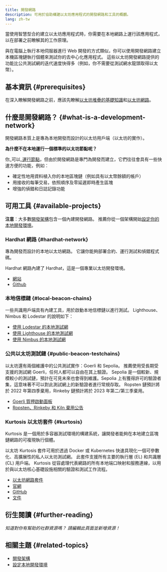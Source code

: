```yaml
---
title: 開發網路
description: 可用於協助構建以太坊應用程式的開發網路和工具的概觀。
lang: zh-tw
---
```


當使用智慧型合約建立以太坊應用程式時，你需要在本地網路上運行該應用程式，以在部署之前瞭解其的工作原理。

與在電腦上執行本地伺服器進行 Web 開發的方式類似，你可以使用開發網路建立本機區塊鏈執行個體來測試你的去中心化應用程式。 這些以太坊開發網路提供的功能比公共測試網的迭代速度快得多（例如，你不需要從測試網水龍頭取得以太幣）。

## 基本資訊 {#prerequisites}

在深入瞭解開發網路之前，應該先瞭解[以太坊堆疊的基礎知識](/developers/docs/ethereum-stack/)和[以太坊網路](/developers/docs/networks/)。

## 什麼是開發網路？ {#what-is-a-development-network}

開發網路本質上是專為本地開發而設計的以太坊用戶端（以太坊的實作）。

**為什麼不在本地運行一個標準的以太坊節點呢？**

你_可以_[運行節點](/developers/docs/nodes-and-clients/#running-your-own-node)，但由於開發網路是專門為開發而建立，它們往往會具有一些快速方便的功能，例如：

- 確定性地用資料植入你的本地區塊鏈（例如具有以太幣餘額的帳戶）
- 用接收的每筆交易，依照順序及零延遲即時產生區塊
- 增強的偵錯和日誌記錄功能

## 可用工具 {#available-projects}

**注意**：大多數[開發架構](/developers/docs/frameworks/)包含一個內建開發網路。 推薦你從一個架構開始[設定你的本地開發環境](/developers/local-environment/)。

### Hardhat 網路 {#hardhat-network}

專為開發而設計的本地以太坊網路。 它讓你能夠部署合約、運行測試和偵錯程式碼。

Hardhat 網路內建了 Hardhat，這是一個專業以太坊開發環境。

- [網站](https://hardhat.org/)
- [Github](https://github.com/nomiclabs/hardhat)

### 本地信標鏈 {#local-beacon-chains}

一些共識用戶端具有內建工具，用於啟動本地信標鏈以進行測試。 Lighthouse、Nimbus 和 Lodestar 的說明如下：

- [使用 Lodestar 的本地測試網](https://chainsafe.github.io/lodestar/contribution/advanced-topics/setting-up-a-testnet#post-merge-local-testnet/)
- [使用 Lighthouse 的本地測試網](https://lighthouse-book.sigmaprime.io/setup.html#local-testnets)
- [使用 Nimbus 的本地測試網](https://github.com/status-im/nimbus-eth1/blob/master/fluffy/docs/local_testnet.md)

### 公共以太坊測試鏈 {#public-beacon-testchains}

以太坊還有兩個維護中的公共測試實作​​：Goerli 和 Sepolia。 推薦使用受長期受支援的測試網 Goerli，任何人都可以自由在其上驗證。 Sepolia 是一個較新、規模較小的測試鏈，預計在可見未來也會得到維護。Sepolia 上有獲得許可的驗證者集，這意味著不可以對此測試網上的新驗證者進行常規存取。 Ropsten 鏈預計將於 2022 年第四季棄用，Rinkeby 鏈預計將於 2023 年第二/第三季棄用。

- [Goerli 質押啟動面板](https://goerli.launchpad.ethereum.org/)
- [Ropsten、Rinkeby 和 Kiln 棄用公告](https://blog.ethereum.org/2022/06/21/testnet-deprecation)

### Kurtosis 以太坊套件 {#kurtosis}

Kurtosis 是一個用於多容器測試環境的構建系統，讓開發者能夠在本地建立區塊鏈網路的可複現執行個體。

以太坊 Kurtosis 套件可用於透過 Docker 或 Kubernetes 快速具現化一個可參數化、高擴展性的私人以太坊測試網。 此套件支援所有主要的執行層 (EL) 和共識層 (CL) 用戶端。 Kurtosis 從容處理代表網路的所有本地端口映射和服務連線，以用於與以太坊核心基礎設施相關的驗證和測試工作流程。

- [以太坊網路套件](https://github.com/kurtosis-tech/ethereum-package)
- [官網](https://www.kurtosis.com/)
- [GitHub](https://github.com/kurtosis-tech/kurtosis)
- [文件](https://docs.kurtosis.com/)

## 衍生閱讀 {#further-reading}

_知道對你有幫助的社群資源嗎？ 請編輯此頁面並新增資源！_

## 相關主題 {#related-topics}

- [開發架構](/developers/docs/frameworks/)
- [設定本地開發環境](/developers/local-environment/)
